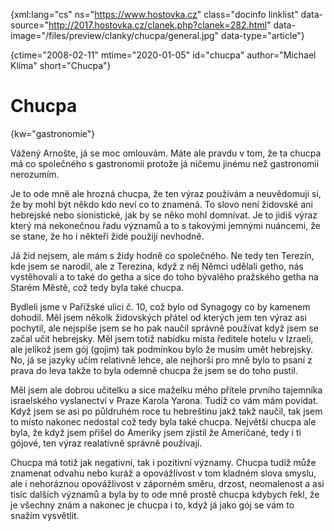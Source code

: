 
{xml:lang="cs" ns="https://www.hostovka.cz" class="docinfo linklist" data-source="http://2017.hostovka.cz/clanek.php?clanek=282.html" data-image="/files/preview/clanky/chucpa/general.jpg" data-type="article"}

{ctime="2008-02-11" mtime="2020-01-05" id="chucpa" author="Michael Klíma" short="Chucpa"}

# Chucpa

{kw="gastronomie"}

Vážen‎‎ý Arnošte, já se moc omlouvám. Máte ale pravdu v tom, že ta chucpa má co společného s gastronomii protože já ničemu jinému než gastronomii nerozumím.

Je to ode mně ale hrozná chucpa, že ten v‎‎ýraz používám a neuvědomuji si, že by mohl být někdo kdo neví co to znamená. To slovo není židovské ani hebrejské nebo sionistické, jak by se něko mohl domnívat. Je to jidiš v‎ý‎raz který má nekonečnou řadu významů a to s takovými jemnými nuáncemi, že se stane, že ho i někteří židé použijí nevhodně.

Já žid nejsem, ale mám s židy hodně co společného. Ne tedy ten Terezín, kde jsem se narodil, ale z Terezína, když z něj Němci udělali getho, nás vystěhovali a to také do getha a sice do toho b‎ývalého pražského getha na Starém Městě, což tedy byla také chucpa.

Bydleli jsme v Pařížské ulici č. 10, což bylo od Synagogy co by kamenem dohodil. Měl jsem několk židovsk‎ých přátel od kterých jem ten v‎ýraz asi pochytil, ale nejspíše jsem se ho pak naučil správně používat když jsem se začal učit hebrejsky. Měl jsem totiž nabídku místa ředitele hotelu v Izraeli, ale jelikož jsem gój (gojim) tak podmínkou bylo že musím umět hebrejsky. No, já se jazyky učím relativně lehce, ale nejhorší pro mně bylo to psaní z prava do leva takže to byla odemně chucpa že jsem se do toho pustil.

Měl jsem ale dobrou učitelku a sice maželku mého přítele prvního tajemníka israelského vyslanectví v Praze Karola Yarona. Tudíž co vám mám povídat. Když jsem se asi po půldruhém roce tu hebreštinu jakž takž naučil, tak jsem to místo nakonec nedostal což tedy byla také chucpa. Největší chucpa ale byla, že když jsem přišel do Ameriky jsem zjistil že Američané, tedy i ti gójové, ten v‎ýraz realativně správně používají.

Chucpa má totiž jak negativní, tak i pozitivní v‎ý‎znamy. Chucpa tudíž může znamenat odvahu nebo kuráž a opovážlivost v tom kladném slova smyslu, ale i nehoráznou opovážlivost v záporném směru, drzost, neomalenost a asi tisíc dalších v‎ýznamů a byla by to ode mně prostě chucpa kdybych řekl, že je všechny znám a nakonec je chucpa i to, když já jako gój se vám to snažím vysvětlit.

